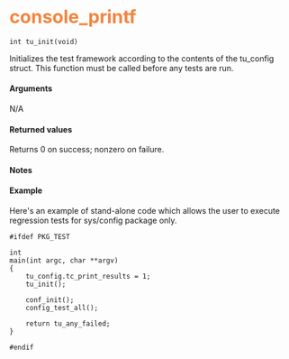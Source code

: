 ## <font color="F2853F" style="font-size:24pt"> console_printf</font>

```no-highlight
int tu_init(void)
```

Initializes the test framework according to the contents of the tu_config struct. This function must be called before any tests are run.

#### Arguments

N/A

#### Returned values

Returns 0 on success; nonzero on failure.

#### Notes

#### Example

Here's an example of stand-alone code which allows the user to execute regression tests for sys/config package only.

```no-highlight
#ifdef PKG_TEST

int
main(int argc, char **argv)
{
    tu_config.tc_print_results = 1;
    tu_init();

    conf_init();
    config_test_all();

    return tu_any_failed;
}

#endif
```
